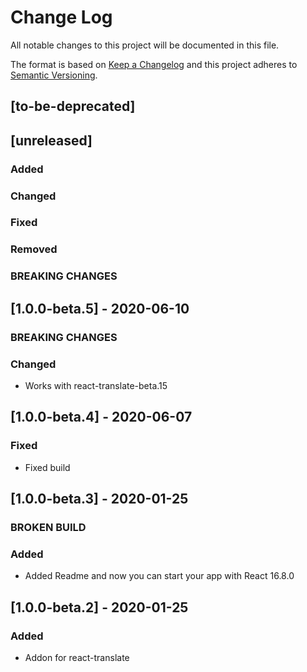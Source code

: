 # Change Log
All notable changes to this project will be documented in this file.

The format is based on [Keep a Changelog](http://keepachangelog.com/)
and this project adheres to [Semantic Versioning](http://semver.org/).

## [to-be-deprecated]

## [unreleased]
### Added
### Changed
### Fixed
### Removed
### BREAKING CHANGES

## [1.0.0-beta.5] - 2020-06-10
### BREAKING CHANGES
### Changed
- Works with react-translate-beta.15 

## [1.0.0-beta.4] - 2020-06-07

### Fixed
- Fixed build


## [1.0.0-beta.3] - 2020-01-25
### BROKEN BUILD
### Added
  - Added Readme and now you can start your app with React 16.8.0

## [1.0.0-beta.2] - 2020-01-25

### Added
  - Addon for react-translate
